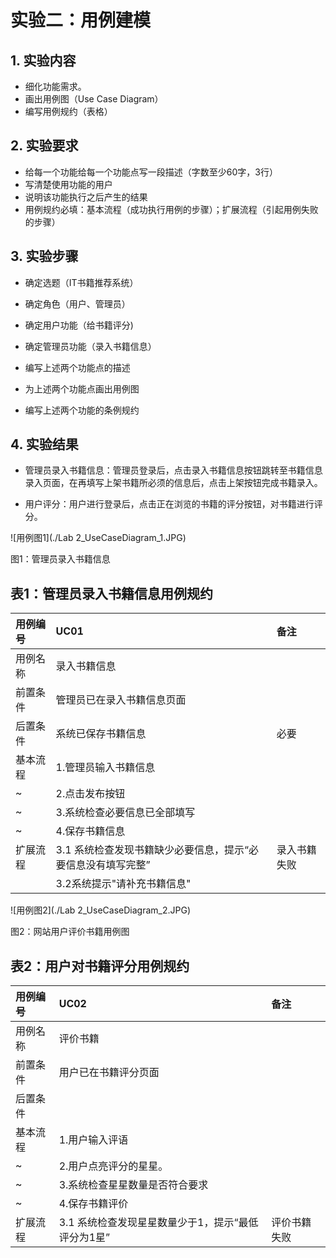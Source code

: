 # 实验二：用例建模

## 1. 实验内容

- 细化功能需求。
- 画出用例图（Use Case Diagram）
- 编写用例规约（表格）



## 2. 实验要求

- 给每一个功能给每一个功能点写一段描述（字数至少60字，3行）
- 写清楚使用功能的用户
- 说明该功能执行之后产生的结果
-  用例规约必填：基本流程（成功执行用例的步骤）；扩展流程（引起用例失败的步骤）



## 3. 实验步骤

- 确定选题（IT书籍推荐系统）

- 确定角色（用户、管理员）

- 确定用户功能（给书籍评分)
- 确定管理员功能（录入书籍信息）

- 编写上述两个功能点的描述

- 为上述两个功能点画出用例图

- 编写上述两个功能的条例规约





## 4. 实验结果

- 管理员录入书籍信息：管理员登录后，点击录入书籍信息按钮跳转至书籍信息录入页面，在再填写上架书籍所必须的信息后，点击上架按钮完成书籍录入。

-  用户评分：用户进行登录后，点击正在浏览的书籍的评分按钮，对书籍进行评分。







![用例图1](./Lab 2_UseCaseDiagram_1.JPG)   

 图1：管理员录入书籍信息







## 表1：管理员录入书籍信息用例规约
| 用例编号 | UC01                                                         | 备注         |
| :------- | :----------------------------------------------------------- | :----------- |
| 用例名称 | 录入书籍信息                                                 |              |
| 前置条件 | 管理员已在录入书籍信息页面                                   |              |
| 后置条件 | 系统已保存书籍信息                                           | 必要         |
| 基本流程 | 1.管理员输入书籍信息                                         |              |
| ~        | 2.点击发布按钮                                               |              |
| ~        | 3.系统检查必要信息已全部填写                                 |              |
| ~        | 4.保存书籍信息                                               |              |
| 扩展流程 | 3.1 系统检查发现书籍缺少必要信息，提示“必要信息没有填写完整” | 录入书籍失败 |
|          | 3.2系统提示"请补充书籍信息"                                  |              |





![用例图2](./Lab 2_UseCaseDiagram_2.JPG)  

 图2：网站用户评价书籍用例图







## 表2：用户对书籍评分用例规约

| 用例编号 | UC02                                               | 备注         |
| :------- | :------------------------------------------------- | :----------- |
| 用例名称 | 评价书籍                                           |              |
| 前置条件 | 用户已在书籍评分页面                               |              |
| 后置条件 |                                                    |              |
| 基本流程 | 1.用户输入评语                                     |              |
| ~        | 2.用户点亮评分的星星。                             |              |
| ~        | 3.系统检查星星数量是否符合要求                     |              |
| ~        | 4.保存书籍评价                                     |              |
| 扩展流程 | 3.1 系统检查发现星星数量少于1，提示“最低评分为1星” | 评价书籍失败 |

